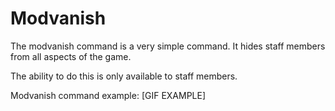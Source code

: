 # Modvanish
The modvanish command is a very simple command. It hides staff members from all aspects of the game. 

The ability to do this is only available to staff members.

Modvanish command example:
[GIF EXAMPLE]
